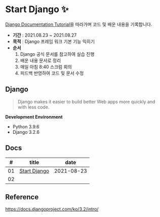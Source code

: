 # Start Django ✨
[Django Documentation Tutorial](https://docs.djangoproject.com/ko/3.2/intro/)을 따라가며 코드 및 배운 내용을 기록합니다.

- **기간** : 2021.08.23 ~ 2021.08.27
- **목적** : Django 프레임 워크 기본 기능 익히기
- **순서**
  1. Django 공식 문서를 참고하여 실습 진행
  2. 배운 내용 문서로 정리
  3. 매일 아침 8:40 스크럼 회의
  4. 피드백 반영하여 코드 및 문서 수정

## Django
> Django makes it easier to build better Web apps more quickly and with less code.



**Development Environment**
- Python 3.9.6
- Django 3.2.6



## Docs

|  #   |                title                    |    date    |
| :--: | :-------------------------------------: | :--------: |
|  01  | [Start Django](docs/01-start_django.md) | 2021-08-23 |
|  02  |                                         |            |



## Reference
https://docs.djangoproject.com/ko/3.2/intro/
